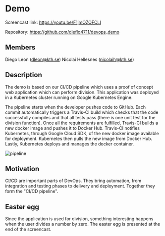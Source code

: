 # Demo
Screencast link: https://youtu.be/F1jmOZOFCLI

Repository: https://github.com/dieflo4711/devops_demo

## Members
Diego Leon (dleon@kth.se)
Nicolai Hellesnes (nicolaih@kth.se)

## Description
The demo is based on our CI/CD pipeline which uses a proof of concept web application which can perform division. This application was deployed in a Kubernetes cluster running on Google Kubernetes Engine. 

The pipeline starts when the developer pushes code to GitHub. Each commit automatically triggers a Travis-CI build which checks that the code successfully compiles and that all tests pass (there is one unit test for the division function). Once all the requirements are fulfilled, Travis-CI builds a new docker image and pushes it to Docker Hub. Travis-CI notifies Kubernetes, through Google Cloud SDK, of the new docker image available for deployment. Kubernetes then pulls the new image from Docker Hub. Lastly, Kubernetes deploys and manages the docker container.

![pipeline](https://media.discordapp.net/attachments/689574194035687474/702564112311517344/pipe.jpg)

## Motivation
CI/CD are important parts of DevOps. They bring automation, from integration and testing phases to delivery and deployment. Together they form the "CI/CD pipeline".

## Easter egg
Since the application is used for division, something interesting happens when the user divides a number by zero. The easter egg is presented at the end of the screencast.